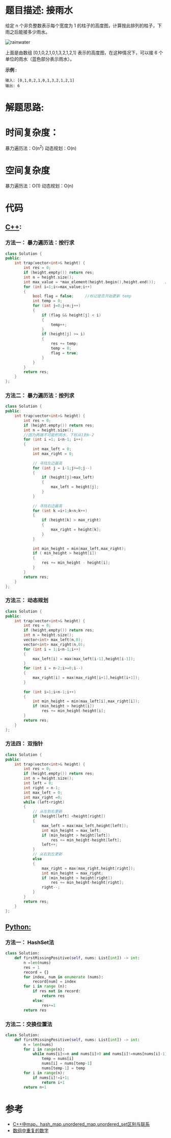 # 题目描述: 接雨水

给定 n 个非负整数表示每个宽度为 1 的柱子的高度图，计算按此排列的柱子，下雨之后能接多少雨水。

![rainwater](https://github.com/bryceustc/LeetCode_Note/blob/master/cpp/Trapping-Rain-Water/Image/rainwatertrap.png)

上面是由数组 [0,1,0,2,1,0,1,3,2,1,2,1] 表示的高度图，在这种情况下，可以接 6 个单位的雨水（蓝色部分表示雨水）。 

**示例 :**
```
输入: [0,1,0,2,1,0,1,3,2,1,2,1]
输出: 6
```
  
# 解题思路:

  
  

# 时间复杂度：
  暴力遍历法：O(n<sup>2</sup>)
  动态规划：O(n)
  
  
# 空间复杂度
 暴力遍历法：O(1)
 动态规划：O(n)
  
# 代码

## [C++](./Trapping-Rain-Water.cpp):
### 方法一： 暴力遍历法：按行求
```c++
class Solution {
public:
    int trap(vector<int>& height) {
        int res = 0;
        if (height.empty()) return res;
        int n = height.size();
        int max_value = *max_element(height.begin(),height.end());    //找到vector数组中的最大值
        for (int i=1;i<=max_value;i++)
        {
            bool flag = false;     //标记是否开始更新 temp
            int temp = 0;
            for (int j=0;j<n;j++)
            {
                if (flag && height[j] < i)   
                {
                    temp++;
                }
                if (height[j] >= i)
                {
                    res += temp;
                    temp = 0;
                    flag = true;
                }
            }
        }
        return res;
    }
};
```


### 方法二： 暴力遍历法：按列求
```c++
class Solution {
public:
    int trap(vector<int>& height) {
        int res = 0;
        if (height.empty()) return res;
        int n = height.size();
        //因为两端不可能积雨水，下标从1到n-2
        for (int i =1; i<n-1; i++)
        {
            int max_left = 0;
            int max_right = 0;
            
            // 寻找左边最高
            for (int j = i-1;j>=0;j--)
            {
                if (height[j]>max_left)
                {
                    max_left = height[j];
                }
            }
            
            // 寻找右边最高
            for (int k =i+1;k<n;k++)
            {
                if (height[k] > max_right)
                {
                    max_right = height[k];
                }
            }
            
            int min_height = min(max_left,max_right);
            if ( min_height > height[i])
            {
                res += min_height - height[i];
            }
        }
        return res;
    }
};
```


### 方法三： 动态规划
```c++
class Solution {
public:
    int trap(vector<int>& height) {
        int res = 0;
        if (height.empty()) return res;
        int n = height.size();
        vector<int> max_left(n,0);
        vector<int> max_right(n,0);
        for (int i = 1;i<n-1;i++)
        {
            max_left[i] = max(max_left[i-1],height[i-1]);
        }
        for (int i = n-2;i>=0;i--)
        {
            max_right[i] = max(max_right[i+1],height[i+1]);
        }
        
        for (int i=1;i<n-1;i++)
        {
            int min_height = min(max_left[i],max_right[i]);
            if (min_height > height[i])
                res += min_height-height[i];
        }
        return res;
    }
};
```

### 方法四： 双指针
```c++
class Solution {
public:
    int trap(vector<int>& height) {
        int res = 0;
        if (height.empty()) return res;
        int n = height.size();
        int left = 0;
        int right = n-1; 
        int max_left = 0;
        int max_right =0;    
        while (left<right)
        {
            // 从左到右更新
            if (height[left] <height[right])
            {
                max_left = max(max_left,height[left]);
                int min_height = max_left;
                if (min_height > height[left])
                    res += min_height-height[left];
                left++;
            }
            // 从右到左更新
            else
            {
                max_right = max(max_right,height[right]);
                int min_height = max_right;
                if (min_height > height[right])
                    res += min_height-height[right];
                right--;
            }
        }
        return res;
    }
};
```


## [Python:](https://github.com/bryceustc/LeetCode_Note/blob/master/python/Trapping-Rain-Water/Trapping-Rain-Water.py)
### 方法一： HashSet法
```python
class Solution:
    def firstMissingPositive(self, nums: List[int]) -> int:
        n =len(nums)
        res = 1
        record = {}
        for index, num in enumerate (nums):
            record[num] = index
        for i in range (n):
            if res not in record:
                return res
            else:
                res+=1
        return res
```

### 方法二：交换位置法
```python
class Solution:
    def firstMissingPositive(self, nums: List[int]) -> int:
        n = len(nums)
        for i in range(n):
            while nums[i]<=n and nums[i]>0 and nums[i]!=nums[nums[i]-1]:
                temp = nums[i]
                nums[i] = nums[temp-1]
                nums[temp-1] = temp
        for i in range(n):
            if nums[i]!=i+1:
                return i+1
        return n+1
```
# 参考
  - [C++中map，hash_map,unordered_map,unordered_set区别与联系](https://blog.csdn.net/u013195320/article/details/23046305)
  - [数组中重复的数字](https://github.com/bryceustc/CodingInterviews/blob/master/DuplicationInArray/README.md)
